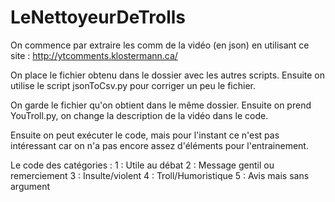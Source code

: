 # LeNettoyeurDeTrolls

On commence par extraire les comm de la vidéo (en json) en utilisant ce site :
http://ytcomments.klostermann.ca/

On place le fichier obtenu dans le dossier avec les autres scripts.
Ensuite on utilise le script jsonToCsv.py pour corriger un peu le fichier. 

On garde le fichier qu'on obtient dans le même dossier.
Ensuite on prend YouTroll.py, on change la description de la vidéo dans le code.

Ensuite on peut exécuter le code, mais pour l'instant ce n'est pas intéressant car on n'a pas encore assez d'éléments pour l'entrainement.


Le code des catégories :
1 : Utile au débat
2 : Message gentil ou remerciement
3 : Insulte/violent
4 : Troll/Humoristique
5 : Avis mais sans argument 